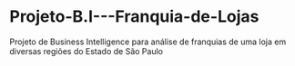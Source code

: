 # Projeto-B.I---Franquia-de-Lojas
Projeto de Business Intelligence para análise de franquias de uma loja em diversas regiões do Estado de São Paulo
